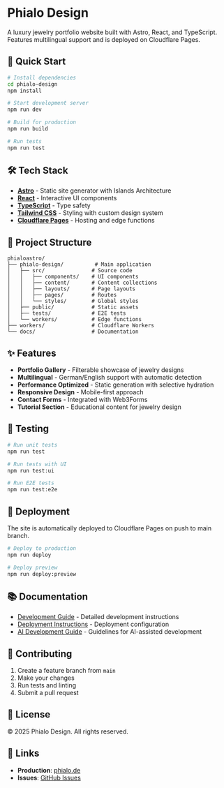 # Phialo Design

A luxury jewelry portfolio website built with Astro, React, and TypeScript. Features multilingual support and is deployed on Cloudflare Pages.

## 🚀 Quick Start

```bash
# Install dependencies
cd phialo-design
npm install

# Start development server
npm run dev

# Build for production
npm run build

# Run tests
npm run test
```

## 🛠️ Tech Stack

- **[Astro](https://astro.build/)** - Static site generator with Islands Architecture
- **[React](https://react.dev/)** - Interactive UI components
- **[TypeScript](https://www.typescriptlang.org/)** - Type safety
- **[Tailwind CSS](https://tailwindcss.com/)** - Styling with custom design system
- **[Cloudflare Pages](https://pages.cloudflare.com/)** - Hosting and edge functions

## 📁 Project Structure

```
phialoastro/
├── phialo-design/          # Main application
│   ├── src/               # Source code
│   │   ├── components/    # UI components
│   │   ├── content/       # Content collections
│   │   ├── layouts/       # Page layouts
│   │   ├── pages/         # Routes
│   │   └── styles/        # Global styles
│   ├── public/            # Static assets
│   ├── tests/             # E2E tests
│   └── workers/           # Edge functions
├── workers/               # Cloudflare Workers
└── docs/                  # Documentation

```

## ✨ Features

- **Portfolio Gallery** - Filterable showcase of jewelry designs
- **Multilingual** - German/English support with automatic detection
- **Performance Optimized** - Static generation with selective hydration
- **Responsive Design** - Mobile-first approach
- **Contact Forms** - Integrated with Web3Forms
- **Tutorial Section** - Educational content for jewelry design

## 🧪 Testing

```bash
# Run unit tests
npm run test

# Run tests with UI
npm run test:ui

# Run E2E tests
npm run test:e2e
```

## 🚀 Deployment

The site is automatically deployed to Cloudflare Pages on push to main branch.

```bash
# Deploy to production
npm run deploy

# Deploy preview
npm run deploy:preview
```

## 📚 Documentation

- [Development Guide](./phialo-design/README.md) - Detailed development instructions
- [Deployment Instructions](./phialo-design/DEPLOY.md) - Deployment configuration
- [AI Development Guide](./CLAUDE.md) - Guidelines for AI-assisted development

## 🤝 Contributing

1. Create a feature branch from `main`
2. Make your changes
3. Run tests and linting
4. Submit a pull request

## 📄 License

© 2025 Phialo Design. All rights reserved.

## 🔗 Links

- **Production**: [phialo.de](https://phialo.de)
- **Issues**: [GitHub Issues](https://github.com/barde/phialoastro/issues)